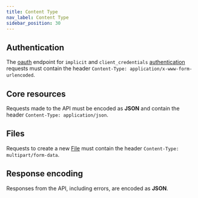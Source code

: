 ```yaml
---
title: Content Type
nav_label: Content Type
sidebar_position: 30
---
```


## Authentication

The [oauth](https://oauth.net/2/) endpoint for `implicit` and `client_credentials` [authentication](/docs/commerce-cloud/authentication/overview) requests must contain the header `Content-Type: application/x-www-form-urlencoded`.

## Core resources

Requests made to the API must be encoded as **JSON** and contain the header `Content-Type: application/json`.

## Files

Requests to create a new [File](/docs/pxm/products/product-assets/files-overview) must contain the header `Content-Type: multipart/form-data`.

## Response encoding

Responses from the API, including errors, are encoded as **JSON**.
